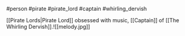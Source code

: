 #person #pirate #pirate_lord #captain #whirling_dervish

[[Pirate Lords|Pirate Lord]] obsessed with music, [[Captain]] of [[The Whirling Dervish]].![[melody.jpg]]